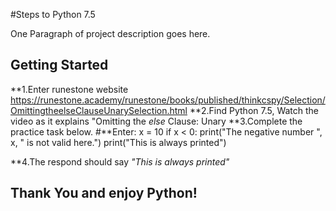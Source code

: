 #Steps to Python 7.5

One Paragraph of project description goes here.

## Getting Started
**1.Enter runestone website https://runestone.academy/runestone/books/published/thinkcspy/Selection/OmittingtheelseClauseUnarySelection.html
**2.Find Python 7.5, Watch the video as it explains "Omitting the *else* Clause: Unary
**3.Complete the practice task below.
#**Enter:
x = 10
if x < 0:
    print("The negative number ",  x, " is not valid here.")
print("This is always printed")

**4.The respond should say *"This is always printed"*


## Thank You and enjoy Python!
